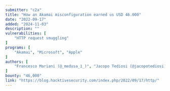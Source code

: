 ```yaml
---
submitter: "c2a"
title: "How an Akamai misconfiguration earned us USD 46.000"
date: "2022-09-17"
added: "2024-11-03"
description: ""
vulnerabilities: [
    "HTTP request smuggling"
]
programs: [
    "Akamai", "Microsoft", "Apple"
]
authors: [
    "Francesco Mariani (@_medusa_1_)", "Jacopo Tediosi (@jacopotediosi)"
]
bounty: "46,000"
link: "https://blog.hacktivesecurity.com/index.php/2022/09/17/http/"
---
```




